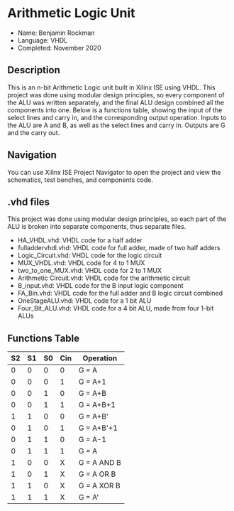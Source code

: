 # Arithmetic Logic Unit
* Name: Benjamin Rockman
* Language: VHDL
* Completed: November 2020

## Description
This is an n-bit Arithmetic Logic unit built in Xilinx ISE using VHDL. This project was done using modular design principles, so every component of the ALU was written separately, and the final ALU design combined all the components into one. Below is a functions table, showing the input of the select lines and carry in, and the corresponding output operation. Inputs to the ALU are A and B, as well as the select lines and carry in. Outputs are G and the carry out.

## Navigation
You can use Xilinx ISE Project Navigator to open the project and view the schematics, test benches, and components code.

## .vhd files
This project was done using modular design principles, so each part of the ALU is broken into separate components, thus separate files. 

* HA_VHDL.vhd: VHDL code for a half adder
* fulladdervhdl.vhd: VHDL code for full adder, made of two half adders
* Logic_Circuit.vhd: VHDL code for the logic circuit
* MUX_VHDL.vhd: VHDL code for 4 to 1 MUX
* two_to_one_MUX.vhd: VHDL code for 2 to 1 MUX
* Arithmetic Circuit.vhd: VHDL code for the arithmetic circuit
* B_input.vhd: VHDL code for the B input logic component
* FA_Bin.vhd: VHDL code for the full adder and B logic circuit combined
* OneStageALU.vhd: VHDL code for a 1 bit ALU
* Four_Bit_ALU.vhd: VHDL code for a 4 bit ALU, made from four 1-bit ALUs


## Functions Table

| S2 	| S1 	| S0 	| Cin 	| Operation   	|
|----	|----	|----	|-----	|-------------	|
| 0  	| 0  	| 0  	| 0   	| G = A       	|
| 0  	| 0  	| 0  	| 1   	| G = A+1     	|
| 0  	| 0  	| 1  	| 0   	| G = A+B     	|
| 0  	| 0  	| 1  	| 1   	| G = A+B+1   	|
| 1  	| 1  	| 0  	| 0   	| G = A+B'    	|
| 0  	| 1  	| 0  	| 1   	| G = A+B'+1  	|
| 0  	| 1  	| 1  	| 0   	| G = A-1     	|
| 0  	| 1  	| 1  	| 1   	| G = A       	|
| 1  	| 0  	| 0  	| X   	| G = A AND B 	|
| 1  	| 0  	| 1  	| X   	| G = A OR B  	|
| 1  	| 1  	| 0  	| X   	| G = A XOR B 	|
| 1  	| 1  	| 1  	| X   	| G = A'      	|

